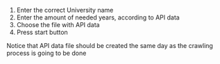 1. Enter the correct University name
2. Enter the amount of needed years, according to API data
3. Choose the file with API data
4. Press start button

Notice that API data file should be created the same day as the crawling process is going to be done
